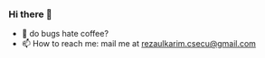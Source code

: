 ### Hi there 👋



 <!-- - 🔭 I’m currently working on -->
<!-- - 🌱 I’m currently learning Python and django -->
 <!-- - 👯 I’m looking to collaborate on any javasrcipt open source project. -->
<!-- - 🤔 I’m looking for help with ... -->
- 💬 do bugs hate coffee?  
- 📫 How to reach me:  mail me at rezaulkarim.csecu@gmail.com
<!-- - 😄 Pronouns: ... -->
<!-- - ⚡ Fun fact: ... -->  

